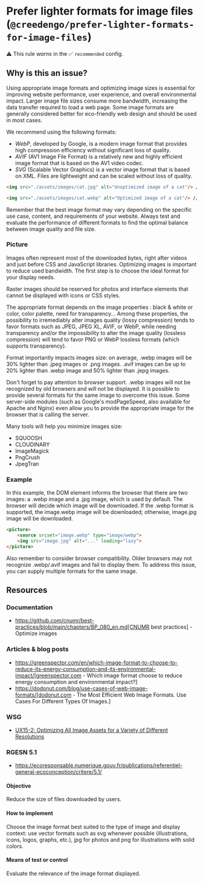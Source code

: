 # Prefer lighter formats for image files (`@creedengo/prefer-lighter-formats-for-image-files`)

⚠️ This rule _warns_ in the ✅ `recommended` config.

<!-- end auto-generated rule header -->

## Why is this an issue?

Using appropriate image formats and optimizing image sizes is essential for improving website performance, user experience, and overall environmental impact.
Larger image file sizes consume more bandwidth, increasing the data transfer required to load a web page.
Some image formats are generally considered better for eco-friendly web design and should be used in most cases.

We recommend using the following formats:

- *WebP*, developed by Google, is a modern image format that provides high compression efficiency without significant loss of quality.
- *AVIF* (AV1 Image File Format) is a relatively new and highly efficient image format that is based on the AV1 video codec.
- *SVG* (Scalable Vector Graphics) is a vector image format that is based on XML.
Files are lightweight and can be scaled without loss of quality.

```html
<img src="./assets/images/cat.jpg" alt="Unoptimized image of a cat"/> // Non-compliant

<img src="./assets/images/cat.webp" alt="Optimized image of a cat"/> // Compliant
```

Remember that the best image format may vary depending on the specific use case, content, and requirements of your website.
Always test and evaluate the performance of different formats to find the optimal balance between image quality and file size.

### Picture

Images often represent most of the downloaded bytes, right after videos and just before CSS and JavaScript libraries.
Optimizing images is important to reduce used bandwidth. The first step is to choose the ideal format for your
display needs.

Raster images should be reserved for photos and interface elements that cannot be displayed with icons or CSS styles.

The appropriate format depends on the image properties : black & white or color, color palette, need for transparency...
Among these properties, the possibility to irremediably alter images quality (lossy compression) tends to favor formats such as JPEG, JPEG XL,
AVIF, or WebP, while needing transparency and/or the impossibility to alter the image quality (lossless compression) will tend to favor
PNG or WebP lossless formats (which supports transparency).

Format importantly impacts images size: on average, .webp images will be 30% lighter than .jpeg
images or .png images. .avif images can be up to 20% lighter than .webp image and 50% lighter than .jepg images.

Don't forget to pay attention to browser support. .webp images will not be recognized by
old browsers and will not be displayed. It is possible to provide several formats for the same image 
to overcome this issue. Some server-side modules (such as Google's modPageSpeed, also available for Apache
and Nginx) even allow you to provide the appropriate image for the browser that is calling the server.

Many tools will help you minimize images size:

- SQUOOSH
- CLOUDINARY
- ImageMagick
- PngCrush
- JpegTran

### Example

In this example, the DOM <picture> element informs the browser that there are two images: a .webp image and a
.jpg image, which is used by default. The browser will decide which image will be downloaded. If the .webp format 
is supported, the image.webp image will be downloaded; otherwise, image.jpg image will be downloaded.

```html
<picture>
    <source srcset="image.webp" type="image/webp">
    <img src="image.jpg" alt="..." loading="lazy">
</picture>
```

Also remember to consider browser compatibility.
Older browsers may not recognize .webp/.avif images and fail to display them.
To address this issue, you can supply multiple formats for the same image.

## Resources

### Documentation

- https://github.com/cnumr/best-practices/blob/main/chapters/BP_080_en.md[CNUMR best practices] - Optimize images

### Articles & blog posts

- https://greenspector.com/en/which-image-format-to-choose-to-reduce-its-energy-consumption-and-its-environmental-impact/[greenspector.com - Which image format choose to reduce energy consumption and environmental impact?]
- https://dodonut.com/blog/use-cases-of-web-image-formats/[dodonut.com - The Most Efficient Web Image Formats. Use Cases For Different Types Of Images.]

### WSG
- [UX15-2: Optimizing All Image Assets for a Variety of Different Resolutions](https://w3c.github.io/sustyweb/star.html#UX15-2)

### RGESN 5.1

- https://ecoresponsable.numerique.gouv.fr/publications/referentiel-general-ecoconception/critere/5.1/

#### Objective
Reduce the size of files downloaded by users.

#### How to implement
Choose the image format best suited to the type of image and display context: use vector formats such as svg whenever possible (illustrations, icons, logos, graphs, etc.), jpg for photos and png for illustrations with solid colors.

#### Means of test or control
Evaluate the relevance of the image format displayed.